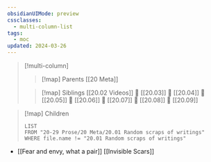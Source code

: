 ```yaml
---
obsidianUIMode: preview
cssclasses:
  - multi-column-list
tags:
  - moc
updated: 2024-03-26
---
```

> [!multi-column]
> 
> > [!map] Parents
> > [[20 Meta]]
> 
> > [!map] Siblings
> > [[20.02 Videos]] 💠 [[20.03]] 💠 [[20.04]] 💠 [[20.05]] 💠 [[20.06]] 💠 [[20.07]] 💠 [[20.08]] 💠 [[20.09]]

> [!map] Children
> ```dataview
> LIST
> FROM "20-29 Prose/20 Meta/20.01 Random scraps of writings"
> WHERE file.name != "20.01 Random scraps of writings"
> ```

  - [[Fear and envy, what a pair]]
[[Invisible Scars]]